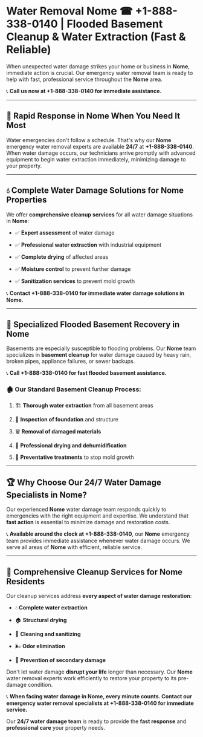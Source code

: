 # Water Removal Nome ☎ +1-888-338-0140 | Flooded Basement Cleanup & Water Extraction (Fast & Reliable)

When unexpected water damage strikes your home or business in **Nome**, immediate action is crucial. Our emergency water removal team is ready to help with fast, professional service throughout the **Nome** area. 

📞 **Call us now at +1-888-338-0140 for immediate assistance.**
---
## 🚀 Rapid Response in Nome When You Need It Most
Water emergencies don't follow a schedule. That's why our **Nome** emergency water removal experts are available **24/7** at **+1-888-338-0140**. When water damage occurs, our technicians arrive promptly with advanced equipment to begin water extraction immediately, minimizing damage to your property.
---
## 💧 Complete Water Damage Solutions for Nome Properties
We offer **comprehensive cleanup services** for all water damage situations in **Nome**:
- ✅ **Expert assessment** of water damage  
- ✅ **Professional water extraction** with industrial equipment  
- ✅ **Complete drying** of affected areas  
- ✅ **Moisture control** to prevent further damage  
- ✅ **Sanitization services** to prevent mold growth  
📞 **Contact +1-888-338-0140 for immediate water damage solutions in Nome.**
---
## 🌊 Specialized Flooded Basement Recovery in Nome
Basements are especially susceptible to flooding problems. Our **Nome** team specializes in **basement cleanup** for water damage caused by heavy rain, broken pipes, appliance failures, or sewer backups. 
📞 **Call +1-888-338-0140 for fast flooded basement assistance.**
### 🏚️ Our Standard Basement Cleanup Process:
1. 🏗️ **Thorough water extraction** from all basement areas  
2. 🔎 **Inspection of foundation** and structure  
3. 🗑️ **Removal of damaged materials**  
4. 💨 **Professional drying and dehumidification**  
5. 🚫 **Preventative treatments** to stop mold growth  
---
## 🏆 Why Choose Our 24/7 Water Damage Specialists in Nome?
Our experienced **Nome** water damage team responds quickly to emergencies with the right equipment and expertise. We understand that **fast action** is essential to minimize damage and restoration costs.
📞 **Available around the clock at +1-888-338-0140**, our **Nome** emergency team provides immediate assistance whenever water damage occurs. We serve all areas of **Nome** with efficient, reliable service.
---
## 🧹 Comprehensive Cleanup Services for Nome Residents
Our cleanup services address **every aspect of water damage restoration**:
- 💧 **Complete water extraction**  
- 🏠 **Structural drying**  
- 🧼 **Cleaning and sanitizing**  
- 🌬️ **Odor elimination**  
- 🚫 **Prevention of secondary damage**  
Don't let water damage **disrupt your life** longer than necessary. Our **Nome** water removal experts work efficiently to restore your property to its pre-damage condition.
📞 **When facing water damage in Nome, every minute counts. Contact our emergency water removal specialists at +1-888-338-0140 for immediate service.**
Our **24/7 water damage team** is ready to provide the **fast response** and **professional care** your property needs.
